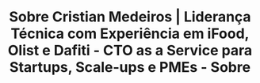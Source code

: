 ---
title: Sobre Cristian Medeiros | Liderança Técnica com Experiência em iFood, Olist e Dafiti - CTO as a Service para Startups, Scale-ups e PMEs - Sobre
builder: true
description: "Conheça Cristian Medeiros (Cris), o líder por trás da CM-XO. Com 25 anos de experiência, escalou times e tecnologia em unicórnios como iFood, Dafiti, Olist e Clicksign."

# Content section
sections:
  - aboutCMSection

# Configuration for sections

# About Me
styleAboutMe: "image" # text or image style box about section

---